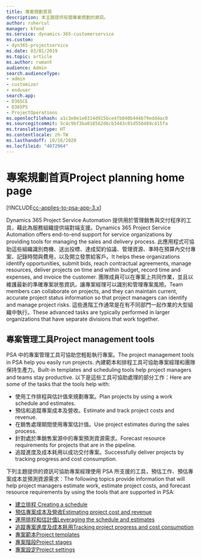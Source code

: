 ```yaml
---
title: 專案規劃首頁
description: 本主題提供有關專案規劃的資訊。
author: ruhercul
manager: kfend
ms.service: dynamics-365-customerservice
ms.custom:
- dyn365-projectservice
ms.date: 03/01/2019
ms.topic: article
ms.author: rumant
audience: Admin
search.audienceType:
- admin
- customizer
- enduser
search.app:
- D365CE
- D365PS
- ProjectOperations
ms.openlocfilehash: a1c3e0e1e0314d915bce4fb840b444b79edd4ac0
ms.sourcegitcommit: 5c4c9bf3ba018562d6cb3443c01d550489c415fa
ms.translationtype: HT
ms.contentlocale: zh-TW
ms.lasthandoff: 10/16/2020
ms.locfileid: "4072964"
---
```

# <a name="project-planning-home-page"></a><span data-ttu-id="921aa-103">專案規劃首頁</span><span class="sxs-lookup"><span data-stu-id="921aa-103">Project planning home page</span></span>

[!INCLUDE[cc-applies-to-psa-app-3.x](../includes/cc-applies-to-psa-app-3x.md)]

<span data-ttu-id="921aa-104">Dynamics 365 Project Service Automation 提供用於管理銷售與交付程序的工具，藉此為服務組織提供端對端支援。</span><span class="sxs-lookup"><span data-stu-id="921aa-104">Dynamics 365 Project Service Automation offers end-to-end support for service organizations by providing tools for managing the sales and delivery process.</span></span> <span data-ttu-id="921aa-105">此應用程式可協助這些組織識別商機、送出投標、達成契約協議、管理資源、準時在預算內交付專案、記錄時間與費用，以及開立發票給客戶。</span><span class="sxs-lookup"><span data-stu-id="921aa-105">It helps these organizations identify opportunities, submit bids, reach contractual agreements, manage resources, deliver projects on time and within budget, record time and expenses, and invoice the customer.</span></span> <span data-ttu-id="921aa-106">團隊成員可以在專案上共同作業，並且以維護最新的準確專案狀態資訊，讓專案經理可以識別和管理專案風險。</span><span class="sxs-lookup"><span data-stu-id="921aa-106">Team members can collaborate on projects, and they can maintain current, accurate project status information so that project managers can identify and manage project risks.</span></span> <span data-ttu-id="921aa-107">這些進階工作通常是在有不同部門一起作業的大型組織中執行。</span><span class="sxs-lookup"><span data-stu-id="921aa-107">These advanced tasks are typically performed in larger organizations that have separate divisions that work together.</span></span>

## <a name="project-management-tools"></a><span data-ttu-id="921aa-108">專案管理工具</span><span class="sxs-lookup"><span data-stu-id="921aa-108">Project management tools</span></span>

<span data-ttu-id="921aa-109">PSA 中的專案管理工具可協助您輕鬆執行專案。</span><span class="sxs-lookup"><span data-stu-id="921aa-109">The project management tools in PSA help you easily run projects.</span></span> <span data-ttu-id="921aa-110">內建範本和排程工具可協助專案經理和團隊保持生產力。</span><span class="sxs-lookup"><span data-stu-id="921aa-110">Built-in templates and scheduling tools help project managers and teams stay productive.</span></span> <span data-ttu-id="921aa-111">以下是這些工具可協助處理的部分工作：</span><span class="sxs-lookup"><span data-stu-id="921aa-111">Here are some of the tasks that the tools help with:</span></span>

- <span data-ttu-id="921aa-112">使用工作排程與估計值來規劃專案。</span><span class="sxs-lookup"><span data-stu-id="921aa-112">Plan projects by using a work schedule and estimates.</span></span>
- <span data-ttu-id="921aa-113">預估和追蹤專案成本及營收。</span><span class="sxs-lookup"><span data-stu-id="921aa-113">Estimate and track project costs and revenue.</span></span>
- <span data-ttu-id="921aa-114">在銷售處理期間使用專案估計值。</span><span class="sxs-lookup"><span data-stu-id="921aa-114">Use project estimates during the sales process.</span></span>
- <span data-ttu-id="921aa-115">針對處於準銷售案源中的專案預測資源需求。</span><span class="sxs-lookup"><span data-stu-id="921aa-115">Forecast resource requirements for projects that are in the pipeline.</span></span>
- <span data-ttu-id="921aa-116">追蹤進度及成本耗用以成功交付專案。</span><span class="sxs-lookup"><span data-stu-id="921aa-116">Successfully deliver projects by tracking progress and cost consumption.</span></span>

<span data-ttu-id="921aa-117">下列主題提供的資訊可協助專案經理使用 PSA 所支援的工具，預估工作、預估專案成本並預測資源需求：</span><span class="sxs-lookup"><span data-stu-id="921aa-117">The following topics provide information that will help project managers estimate work, estimate project costs, and forecast resource requirements by using the tools that are supported in PSA:</span></span>

- [<span data-ttu-id="921aa-118">建立排程 </span><span class="sxs-lookup"><span data-stu-id="921aa-118">Creating a schedule</span></span>](project-creating.md)
- [<span data-ttu-id="921aa-119">預估專案成本及營收</span><span class="sxs-lookup"><span data-stu-id="921aa-119">Estimating project cost and revenue</span></span>](project-estimating.md)
- [<span data-ttu-id="921aa-120">運用排程和估計值</span><span class="sxs-lookup"><span data-stu-id="921aa-120">Leveraging the schedule and estimates</span></span>](project-leveraging.md)
- [<span data-ttu-id="921aa-121">追蹤專案進度及成本耗用</span><span class="sxs-lookup"><span data-stu-id="921aa-121">Tracking project progress and cost consumption</span></span>](project-tracking.md)
- [<span data-ttu-id="921aa-122">專案範本</span><span class="sxs-lookup"><span data-stu-id="921aa-122">Project templates</span></span>](project-templates.md)
- [<span data-ttu-id="921aa-123">專案階段</span><span class="sxs-lookup"><span data-stu-id="921aa-123">Project stages</span></span>](project-stages.md)
- [<span data-ttu-id="921aa-124">專案設定</span><span class="sxs-lookup"><span data-stu-id="921aa-124">Project settings</span></span>](project-settings.md)
